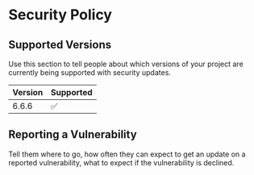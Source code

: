 # Security Policy

## Supported Versions

Use this section to tell people about which versions of your project are
currently being supported with security updates.

| Version | Supported          |
| ------- | ------------------ |
| 6.6.6   | :white_check_mark: |

## Reporting a Vulnerability

Tell them where to go, how often they can expect to get an update on a
reported vulnerability, what to expect if the vulnerability is declined.
